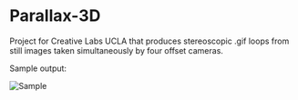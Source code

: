 # Parallax-3D
Project for Creative Labs UCLA that produces stereoscopic .gif loops from still images taken simultaneously by four offset cameras.

Sample output:

![Sample](https://i.imgur.com/LJoDq3c.gif)
